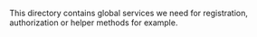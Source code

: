 This directory contains global services we need for registration, authorization or helper methods for example.